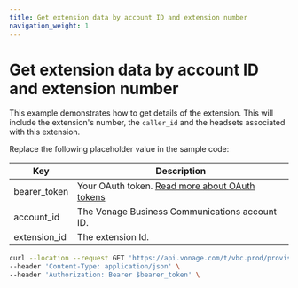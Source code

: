 ```yaml
---
title: Get extension data by account ID and extension number
navigation_weight: 1
---
```


# Get extension data by account ID and extension number

This example demonstrates how to get details of the extension. This will include the extension's number, the `caller_id` and the headsets associated with this extension. 

Replace the following placeholder value in the sample code:

| Key | Description |
| --- | ----------- |
| bearer_token      | Your OAuth token. [Read more about OAuth tokens](/getting-started/create-an-access-token) |
| account_id        | The Vonage Business Communications account ID. |
| extension_id      | The extension Id. |

``` bash
curl --location --request GET 'https://api.vonage.com/t/vbc.prod/provisioning/v1/api/accounts/$account_id/extensions/$extension_id' \
--header 'Content-Type: application/json' \
--header 'Authorization: Bearer $bearer_token' \
```
